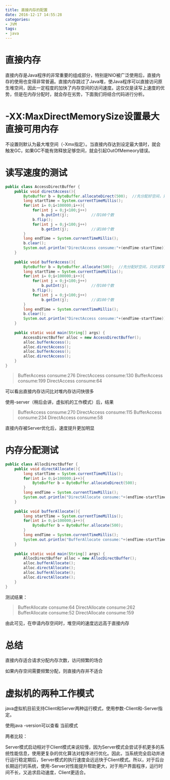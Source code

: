 ```yaml
---
title: 直接内存的配置
date: 2016-12-17 14:55:28
categories:
- JVM
tags:
- java
---
```


# 直接内存

直接内存是Java程序的非常重要的组成部分，特别是NIO被广泛使用后，直接内存的使用也变得非常普遍。直接内存跳过了Java堆，使Java程序可以直接访问原生堆空间，因此一定程度的加快了内存空间的访问速度。这仅仅是读写上速度的优势，但是在内存分配时，就会存在劣势，下面我们将结合代码进行分析。

# -XX:MaxDirectMemorySize设置最大直接可用内存

不设置则默认为最大堆空间（-Xmx指定）。当直接内存达到设定最大值时，就会触发GC，如果GC不能有效释放足够空间，就会引起OutOfMemeory错误。

# 读写速度的测试

```java
public class AccessDirectBuffer {
	public void directAccess(){
		ByteBuffer b = ByteBuffer.allocateDirect(500);  //先分配好空间，只对读写进行测试
		long startTime = System.currentTimeMillis();
		for(int i= 0;i<100000;i++){
			for(int j = 0;j<100;j++)
				b.putInt(j);          //存100个数
			b.flip();
			for(int j = 0;j<100;j++)
				b.getInt(j);          //读100个数
		}
		long endTime = System.currentTimeMillis();
		b.clear();
		System.out.println("DirectAccess consume:"+(endTime-startTime));
	}
	
	public void bufferAccess(){
		ByteBuffer b = ByteBuffer.allocate(500);  //先分配好空间，只对读写进行测试
		long startTime = System.currentTimeMillis();
		for(int i= 0;i<100000;i++){
			for(int j = 0;j<100;j++)
				b.putInt(j);          //存100个数
			b.flip();
			for(int j = 0;j<100;j++)
				b.getInt(j);          //读100个数
		}
		long endTime = System.currentTimeMillis();
		b.clear();
		System.out.println("DirectAccess consume:"+(endTime-startTime));
	}
	
	public static void main(String[] args) {
		AccessDirectBuffer alloc = new AccessDirectBuffer();
		alloc.bufferAccess();
		alloc.directAccess();
		alloc.bufferAccess();
		alloc.directAccess();
	}
}
```

> BufferAccess consume:276
> DirectAccess consume:130
> BufferAccess consume:199
> DirectAccess consume:64

可以看出直接内存访问比对堆内存访问快很多

使用-server（稍后会讲，虚拟机的工作模式）后，结果

> BufferAccess consume:270
> DirectAccess consume:115
> BufferAccess consume:234
> DirectAccess consume:58

直接内存被Server优化后，速度提升更加明显

# 内存分配测试

```java
public class AllocDirectBuffer {
	public void directAllocate(){
		long startTime = System.currentTimeMillis();
		for(int i= 0;i<100000;i++){
			ByteBuffer b = ByteBuffer.allocateDirect(500);  
		}
		long endTime = System.currentTimeMillis();
		System.out.println("DirectAllocate consume:"+(endTime-startTime));
	}
	
	public void bufferAllocate(){
		long startTime = System.currentTimeMillis();
		for(int i= 0;i<100000;i++){
			ByteBuffer b = ByteBuffer.allocate(500);  
		}
		long endTime = System.currentTimeMillis();
		System.out.println("BufferAllocate consume:"+(endTime-startTime));
	}
	
	public static void main(String[] args) {
		AllocDirectBuffer alloc = new AllocDirectBuffer();
		alloc.bufferAllocate();
		alloc.directAllocate();
		alloc.bufferAllocate();
		alloc.directAllocate();
	}
}
```

测试结果：

>BufferAllocate consume:64
>DirectAllocate consume:262
>BufferAllocate consume:52
>DirectAllocate consume:159

由此可见，在申请内存空间时，堆空间的速度远远高于直接内存

# 总结

直接内存适合请求分配内存次数，访问频繁的场合

如果内存空间需要频繁分配，则直接内存并不适合

# 虚拟机的两种工作模式

java虚拟机目前支持Client和Server两种运行模式，使用参数-Client和-Server指定。

使用java -version可以查看 当前模式

两者比较：

Server模式启动相对于Client模式来说较慢，因为Server模式会尝试手机更多的系统性能信息，使用更复杂的优化算法对程序进行优化。因此，当系统完全启动并进行运行稳定期后，Server模式的执行速度会远远快于Client模式。所以，对于后台长期运行的系统，使用-Server对性能提升帮助更大，对于用户界面程序，运行时间不长，又追求启动速度，Client更适合。